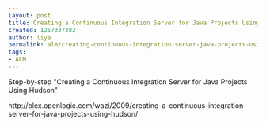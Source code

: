```yaml
---
layout: post
title: Creating a Continuous Integration Server for Java Projects Using Hudson
created: 1257337382
author: liya
permalink: alm/creating-continuous-integration-server-java-projects-using-hudson
tags:
- ALM
---
```

<p>Step-by-step &quot;Creating a Continuous Integration Server for Java Projects Using Hudson&quot; </p>
<p>http://olex.openlogic.com/wazi/2009/creating-a-continuous-integration-server-for-java-projects-using-hudson/</p>
